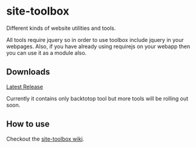 # site-toolbox
Different kinds of website utilities and tools.

All tools require jquery so in order to use toolbox include jquery in your webpages. Also, if you have already using requirejs on your webapp then you can use it as a module also.

## Downloads

[Latest Release](https://github.com/kapilgarg1996/site-toolbox/releases/tag/2.://github.com/kapilgarg1996/site-toolbox/releases/tag/2.0)

Currently it contains only backtotop tool but more tools will be rolling out soon.

## How to use

Checkout the [site-toolbox wiki](https://github.com/kapilgarg1996/site-toolbox/wiki).
